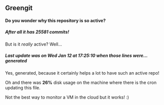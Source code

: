 ## Greengit

#### Do you wonder why this repository is so active?

##### After all it has 25581 commits!

But is it *really* active? Well...

##### Last update was on Wed Jan 12 at 17:25:10 when those lines were... generated

Yes, generated, because it certainly helps a lot to have such an active repo!

Oh and there was **26%** disk usage on the machine
where there is the cron updating this file.

Not the best way to monitor a VM in the cloud but it works! :)
